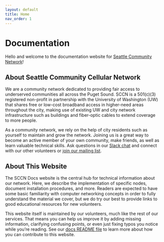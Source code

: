 ```yaml
---
layout: default
title: Home
nav_order: 1
---
```


# Documentation
Hello and welcome to the documentation website for [Seattle Community Network](https://seattlecommunitynetwork.org/)! 
## About Seattle Community Cellular Network
We are a community network dedicated to providing fair access to underserved communities all across the Puget Sound. SCCN is a 501(c)(3) registered non-profit in partnership with the University of Washington (UW) that shares free or low-cost broadband access in higher-need areas throughout the city, making use of existing UW and city network infrastructure such as buildings and fiber-optic cables to extend coverage to more people.

As a community network, we rely on the help of city residents such as yourself to maintain and grow the network. Joining us is a great way to become an active member of your own community, make friends, as well as learn valuable technical skills. Ask questions in our [Slack chat](https://join.slack.com/t/seattlecommunitynet/shared_invite/zt-kdm2ow00-QXhuqWHpFLTAiLmJN4IIgQ) and connect with our other volunteers or [join our mailing list](https://groups.google.com/a/seattlecommunitynetwork.org/g/local-connectivity-lab/).
## About This Website
The SCCN Docs website is the central hub for technical information about our network. Here, we describe the implementation of specific nodes, document installation procedures, and more. Readers are expected to have some basic familiarity with computer networking concepts in order to fully understand the material we cover, but we do try our best to provide links to good educational resources for new volunteers.

This website itself is maintained by our volunteers, much like the rest of our services. That means you can help us improve it by adding missing information, clarifying confusing points, or even just fixing typos you notice while you’re reading. See our [docs README file](https://github.com/anisa-su/sccn-documentation/blob/gh-pages/README.md) to learn more about how you can contribute to this website.
